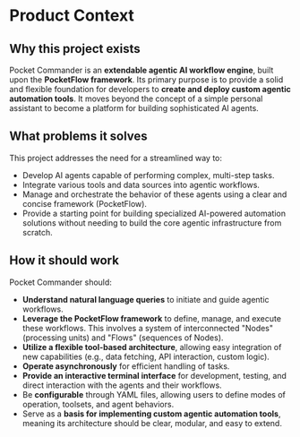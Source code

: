 # Product Context

## Why this project exists
Pocket Commander is an **extendable agentic AI workflow engine**, built upon the **PocketFlow framework**. Its primary purpose is to provide a solid and flexible foundation for developers to **create and deploy custom agentic automation tools**. It moves beyond the concept of a simple personal assistant to become a platform for building sophisticated AI agents.

## What problems it solves
This project addresses the need for a streamlined way to:
- Develop AI agents capable of performing complex, multi-step tasks.
- Integrate various tools and data sources into agentic workflows.
- Manage and orchestrate the behavior of these agents using a clear and concise framework (PocketFlow).
- Provide a starting point for building specialized AI-powered automation solutions without needing to build the core agentic infrastructure from scratch.

## How it should work
Pocket Commander should:
- **Understand natural language queries** to initiate and guide agentic workflows.
- **Leverage the PocketFlow framework** to define, manage, and execute these workflows. This involves a system of interconnected "Nodes" (processing units) and "Flows" (sequences of Nodes).
- **Utilize a flexible tool-based architecture**, allowing easy integration of new capabilities (e.g., data fetching, API interaction, custom logic).
- **Operate asynchronously** for efficient handling of tasks.
- **Provide an interactive terminal interface** for development, testing, and direct interaction with the agents and their workflows.
- Be **configurable** through YAML files, allowing users to define modes of operation, toolsets, and agent behaviors.
- Serve as a **basis for implementing custom agentic automation tools**, meaning its architecture should be clear, modular, and easy to extend.